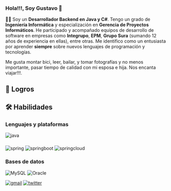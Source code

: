 ### Hola!!!, Soy Gustavo 👋

<!--## Acerca de mi-->

:man_technologist: Soy <!--Gustavo Naranjo (mulatodev), -->un **Desarrollador Backend en Java y C#**. Tengo un grado de **Ingeniería Informática** y especialización en **Gerencia de Proyectos Informáticos**. He participado y acompañado equipos de desarrollo de software en empresas como **Integrupo**, **EPM**, **Grupo Sura** (sumando 12 años de experiencia en ellas), entre otras. Me identifico como un entusiasta por aprender **siempre** sobre nuevos lenguajes de programación y tecnologías.
<!--
Durante los últimos 6 meses del año 2022 aprendí sobre diseño y arquitecturas de **Microservicios** con **Java** y **Spring**, conceptos sobre API con **RESTful**, conceptos de Cloud en **Azure** y **Oracle OCI**, contenedores con **Docker** y **Podman**, manejo de repositorios con **Git** y de CI/CD con **Github**. También en la aplicacion de buenas practicas, **patrones de diseño** y de **arquitectura** para el desarrollo Backend. **HTML**, **CSS** y **Javascript**.

Mis metas de aprendizaje en tecnologías para el año 2023 estarán encaminadas en convertirme en **Desarrollador FullStack**, para lo cual estudiaré algún framework disponible para front-end, esquemas nuevos para el manejo de API como **GraphQL** y también programación en tiempo real con **WebSockets** y programación de Bots y lenguaje natural con **IA**. Me gustaría tener un blog y plasmar en el contenido sobre lo que aprendo de programación.
-->
Me gusta montar bici, leer, bailar, y tomar fotografías y no menos importante, pasar tiempo de calidad con mi esposa e hija. Nos encanta viajar!!!.

## :medal_sports: Logros


## :hammer_and_wrench: Habilidades


### Lenguajes y plataformas

![java](https://img.shields.io/badge/java-%23ED8B00.svg?style=for-the-badge&logo=java&logoColor=white)
<!--![C#](https://img.shields.io/badge/c%23-%23239120.svg?style=for-the-badge&logo=c-sharp&logoColor=white)-->
<!--![JavaScript](https://img.shields.io/badge/javascript-%23323330.svg?style=for-the-badge&logo=javascript&logoColor=%23F7DF1E)-->
<!--![C++](https://img.shields.io/badge/c++-%2300599C.svg?style=for-the-badge&logo=c%2B%2B&logoColor=white)-->
###
![spring](https://img.shields.io/badge/spring-%236DB33F.svg?style=for-the-badge&logo=spring&logoColor=white)
![springboot](https://img.shields.io/badge/springboot-%236DB33F.svg?style=for-the-badge&logo=springboot&logoColor=white)
![springcloud](https://img.shields.io/badge/springcloud-%236DB33F.svg?style=for-the-badge&logo=springcloud&logoColor=white)
<!--![.Net](https://img.shields.io/badge/.NET-5C2D91?style=for-the-badge&logo=.net&logoColor=white)-->
<!--![GitHub Actions](https://img.shields.io/badge/github%20actions-%232671E5.svg?style=for-the-badge&logo=githubactions&logoColor=white)<!--

<!--### Front-End-->
<!--![HTML5](https://img.shields.io/badge/html5-%23E34F26.svg?style=for-the-badge&logo=html5&logoColor=white)-->
<!--![CSS3](https://img.shields.io/badge/css3-%231572B6.svg?style=for-the-badge&logo=css3&logoColor=white)-->
<!--
### Nubes
![Azure](https://img.shields.io/badge/azure-%230072C6.svg?style=for-the-badge&logo=microsoftazure&logoColor=white)
![Oracle](https://img.shields.io/badge/Oracle-F80000?style=for-the-badge&logo=oracle&logoColor=white)
-->
### Bases de datos
![MySQL](https://img.shields.io/badge/mysql-%2300f.svg?style=for-the-badge&logo=mysql&logoColor=white)
![Oracle](https://img.shields.io/badge/Oracle-F80000?style=for-the-badge&logo=oracle&logoColor=white)
<!--![MicrosoftSQLServer](https://img.shields.io/badge/Microsoft%20SQL%20Sever-CC2927?style=for-the-badge&logo=microsoft%20sql%20server&logoColor=white)-->
<!--
### Otras tecnologías
![Swagger](https://img.shields.io/badge/-Swagger-%23Clojure?style=for-the-badge&logo=swagger&logoColor=white)
![Postman](https://img.shields.io/badge/Postman-FF6C37?style=for-the-badge&logo=postman&logoColor=white)
![Vagrant](https://img.shields.io/badge/vagrant-%231563FF.svg?style=for-the-badge&logo=vagrant&logoColor=white)
![Docker](https://img.shields.io/badge/docker-%230db7ed.svg?style=for-the-badge&logo=docker&logoColor=white)
![Git](https://img.shields.io/badge/git-%23F05033.svg?style=for-the-badge&logo=git&logoColor=white)
![GitHub](https://img.shields.io/badge/github-%23121011.svg?style=for-the-badge&logo=github&logoColor=white)
![Apache](https://img.shields.io/badge/apache-%23D42029.svg?style=for-the-badge&logo=apache&logoColor=white)
![Apache Maven](https://img.shields.io/badge/Apache%20Maven-C71A36?style=for-the-badge&logo=Apache%20Maven&logoColor=white)
![Apache Tomcat](https://img.shields.io/badge/apache%20tomcat-%23F8DC75.svg?style=for-the-badge&logo=apache-tomcat&logoColor=black)
![Gradle](https://img.shields.io/badge/Gradle-02303A.svg?style=for-the-badge&logo=Gradle&logoColor=white)
###
![Heroku](https://img.shields.io/badge/heroku-%23430098.svg?style=for-the-badge&logo=heroku&logoColor=white)
![Netlify](https://img.shields.io/badge/netlify-%23000000.svg?style=for-the-badge&logo=netlify&logoColor=#00C7B7)
![Vercel](https://img.shields.io/badge/vercel-%23000000.svg?style=for-the-badge&logo=vercel&logoColor=white)

### Educación
![Microsoft Learn](https://img.shields.io/badge/Microsoft_Learn-258ffa?style=for-the-badge&logo=microsoft&logoColor=white)
###
![Hackerrank](https://img.shields.io/badge/-Hackerrank-2EC866?style=for-the-badge&logo=HackerRank&logoColor=white)
![Stack Overflow](https://img.shields.io/badge/-Stackoverflow-FE7A16?style=for-the-badge&logo=stack-overflow&logoColor=white)

### Setup
###

![Fedora](https://img.shields.io/badge/Fedora-294172?style=for-the-badge&logo=fedora&logoColor=white)
![Ubuntu](https://img.shields.io/badge/Ubuntu-E95420?style=for-the-badge&logo=ubuntu&logoColor=white)
![macOS](https://img.shields.io/badge/mac%20os-000000?style=for-the-badge&logo=macos&logoColor=F0F0F0)
###
![Visual Studio Code](https://img.shields.io/badge/Visual%20Studio%20Code-0078d7.svg?style=for-the-badge&logo=visual-studio-code&logoColor=white)
![NetBeans IDE](https://img.shields.io/badge/NetBeansIDE-1B6AC6.svg?style=for-the-badge&logo=apache-netbeans-ide&logoColor=white)
![IntelliJ IDEA](https://img.shields.io/badge/IntelliJIDEA-000000.svg?style=for-the-badge&logo=intellij-idea&logoColor=white)
![Visual Studio](https://img.shields.io/badge/Visual%20Studio-5C2D91.svg?style=for-the-badge&logo=visual-studio&logoColor=white)


## :chart_with_upwards_trend: Stats

## :link: Enlaces
[![portafolio](https://img.shields.io/badge/Portafolio-5340ff?style=for-the-badge&logo=Google-chrome&logoColor=white)](https://mulatodev.github.io/me/)
[![resume](https://img.shields.io/badge/Resume-4285F4?style=for-the-badge&logo=read-the-docs&logoColor=white)](https://www.dropbox.com/s/hhti7kf8dd9xkhd/CV%20Gustavo%20Naranjo.pdf?dl=0)
[![linked-in](https://img.shields.io/badge/Linked_In-0077B5?style=for-the-badge&logo=LinkedIn&logoColor=white)](www.linkedin.com/in/gustavonaranjobenavides)
[![github](https://img.shields.io/badge/GitHub-000000?style=for-the-badge&logo=GitHub&logoColor=white)](https://github.com/mulatodev)-->
[![gmail](https://img.shields.io/badge/Gmail-D14836?style=for-the-badge&logo=Gmail&logoColor=white)](mailto:ganaranjo@gmail.com)
[![twitter](https://img.shields.io/badge/Twitter-%231DA1F2.svg?style=for-the-badge&logo=Twitter&logoColor=white)](https://twitter.com/eltavonaranjo)
<!--[![instagram](https://img.shields.io/badge/Instagram-E4405F?style=for-the-badge&logo=instagram&logoColor=white)](https://www.instagram.com/eltavonaranjo/)-->
